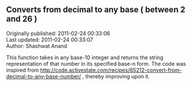 ## Converts from decimal to any base ( between 2 and 26 )  
Originally published: 2011-02-24 00:33:06  
Last updated: 2011-02-24 00:33:07  
Author: Shashwat Anand  
  
This function takes in any base-10 integer and returns the string representation of that number in its specified base-n form.
The code was inspired from http://code.activestate.com/recipes/65212-convert-from-decimal-to-any-base-number/ , thereby improving upon it.